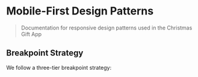# Mobile-First Design Patterns
> Documentation for responsive design patterns used in the Christmas Gift App

## Breakpoint Strategy

We follow a three-tier breakpoint strategy: 
